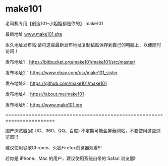 # make101

老司机专用【创造101-小姐姐都是你的】 make101 

最新地址 www.make101.site

永久地址发布站:请将这些最新发布地址复制粘贴保存到自己的电脑上，以便随时访问！

发布地址1：https://bitbucket.org/make101/make101/src/master/

发布地址2：https://www.ebay.com/usr/make101_sister

发布地址3：https://github.com/make101/make101

发布地址4：https://about.me/make101

发布地址5：https://www.make101.org








=======================================================================

国产浏览器(如 UC、360、QQ、百度) 不定期可能会屏蔽网站，不要使用这些浏览器!!!

建议使用谷歌Chrome、火狐Firefox浏览器观看!!!

若你是 iPhone、Mac 的用户，建议使用系统自带的 Safari 浏览器!!
